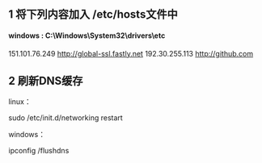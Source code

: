 ## 1 将下列内容加入 /etc/hosts文件中

#### windows : C:\Windows\System32\drivers\etc
151.101.76.249 http://global-ssl.fastly.net
192.30.255.113 http://github.com

## 2 刷新DNS缓存 
linux：

sudo /etc/init.d/networking restart

windows：

ipconfig /flushdns
